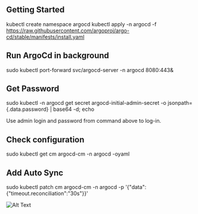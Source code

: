 ## Getting Started

kubectl create namespace argocd
kubectl apply -n argocd -f https://raw.githubusercontent.com/argoproj/argo-cd/stable/manifests/install.yaml

## Run ArgoCd in background
sudo kubectl port-forward svc/argocd-server -n argocd 8080:443&

## Get Password
sudo kubectl -n argocd get secret argocd-initial-admin-secret -o jsonpath={.data.password} | base64 -d; echo

Use admin login and password from command above to log-in.

## Check configuration

sudo kubectl get cm argocd-cm -n argocd -oyaml

## Add Auto Sync

sudo kubectl patch cm argocd-cm -n argocd -p '{"data":{"timeout.reconciliation":"30s"}}'

![Alt Text](https://github.com/spiritantgit/asciiartify/blob/main/demosync.gif)